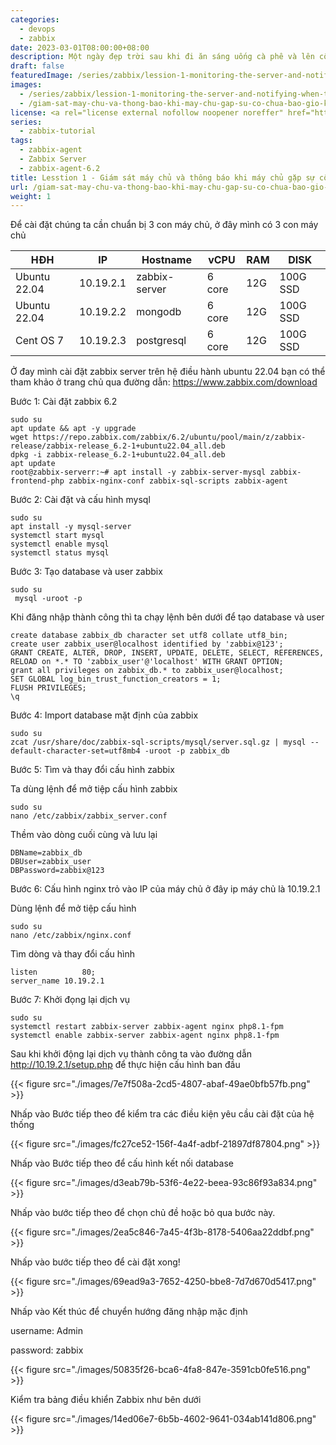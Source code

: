 ```yaml
---
categories:
  - devops
  - zabbix
date: 2023-03-01T08:00:00+08:00
description: Một ngày đẹp trời sau khi đi ăn sáng uống cà phê và lên công ty, sếp triệu tập một cuộc họp urgent và các câu hỏi liên quan về sự cố tối qua, mình cũng không biết nói gì, vì không có logs, không có tool monitoring system, và sau đó mình đã bắt đầu nghiên cứu và tìm ra Zabbix có thể làm được, sau một thời gian mình theo dõi, thì lỗi là do dàn SAN bị tràn bộ nhớ.
draft: false
featuredImage: /series/zabbix/lession-1-monitoring-the-server-and-notifying-when-the-server-has-problems-has-never-been-difficult-with-zabbix.webp
images:
  - /series/zabbix/lession-1-monitoring-the-server-and-notifying-when-the-server-has-problems-has-never-been-difficult-with-zabbix.webp
  - /giam-sat-may-chu-va-thong-bao-khi-may-chu-gap-su-co-chua-bao-gio-kho-voi-zabbix/images/index.png
license: <a rel="license external nofollow noopener noreffer" href="https://creativecommons.org/licenses/by-nc/4.0/" target="_blank">CC BY-NC 4.0</a>
series:
  - zabbix-tutorial
tags:
  - zabbix-agent
  - Zabbix Server
  - zabbix-agent-6.2
title: Lesstion 1 - Giám sát máy chủ và thông báo khi máy chủ gặp sự cố chưa bao giờ khó với Zabbix
url: /giam-sat-may-chu-va-thong-bao-khi-may-chu-gap-su-co-chua-bao-gio-kho-voi-zabbix
weight: 1
---
```


Để cài đặt chúng ta cần chuẩn bị 3 con máy chủ, ở đây mình có 3 con máy chủ

| HĐH          | IP        | Hostname      | vCPU   | RAM | DISK     |
| ------------ | --------- | ------------- | ------ | --- | -------- |
| Ubuntu 22.04 | 10.19.2.1 | zabbix-server | 6 core | 12G | 100G SSD |
| Ubuntu 22.04 | 10.19.2.2 | mongodb       | 6 core | 12G | 100G SSD |
| Cent OS 7    | 10.19.2.3 | postgresql    | 6 core | 12G | 100G SSD |

Ở đay mình cài đặt zabbix server trên hệ điều hành ubuntu 22.04 bạn có thể tham khảo ở trang chủ qua đường dẫn: https://www.zabbix.com/download

Bước 1: Cài đặt zabbix 6.2

```
sudo su
apt update && apt -y upgrade
wget https://repo.zabbix.com/zabbix/6.2/ubuntu/pool/main/z/zabbix-release/zabbix-release_6.2-1+ubuntu22.04_all.deb
dpkg -i zabbix-release_6.2-1+ubuntu22.04_all.deb
apt update
root@zabbix-serverr:~# apt install -y zabbix-server-mysql zabbix-frontend-php zabbix-nginx-conf zabbix-sql-scripts zabbix-agent
```

Bước 2: Cài đặt và cấu hình mysql

```
sudo su
apt install -y mysql-server
systemctl start mysql
systemctl enable mysql
systemctl status mysql
```

Bước 3: Tạo database và user zabbix

```
sudo su
 mysql -uroot -p
```

Khi đăng nhập thành công thì ta chạy lệnh bên dưới để tạo database và user

```
create database zabbix_db character set utf8 collate utf8_bin;
create user zabbix_user@localhost identified by 'zabbix@123';
GRANT CREATE, ALTER, DROP, INSERT, UPDATE, DELETE, SELECT, REFERENCES, RELOAD on *.* TO 'zabbix_user'@'localhost' WITH GRANT OPTION;
grant all privileges on zabbix_db.* to zabbix_user@localhost;
SET GLOBAL log_bin_trust_function_creators = 1;
FLUSH PRIVILEGES;
\q
```

Bước 4: Import database mặt định của zabbix

```
sudo su
zcat /usr/share/doc/zabbix-sql-scripts/mysql/server.sql.gz | mysql --default-character-set=utf8mb4 -uroot -p zabbix_db
```

Bước 5: Tìm và thay đổi cấu hình zabbix

Ta dùng lệnh để mở tiệp cấu hình zabbix

```
sudo su
nano /etc/zabbix/zabbix_server.conf
```

Thềm vào dòng cuối cùng và lưu lại

```
DBName=zabbix_db
DBUser=zabbix_user
DBPassword=zabbix@123
```

Bước 6: Cấu hình nginx trỏ vào IP của máy chủ ở đây ip máy chủ là 10.19.2.1

Dùng lệnh để mở tiệp cấu hình

```
sudo su
nano /etc/zabbix/nginx.conf
```

Tìm dòng và thay đổi cấu hình

```
listen          80;
server_name	10.19.2.1
```

Bước 7: Khởi đọng lại dịch vụ

```
sudo su
systemctl restart zabbix-server zabbix-agent nginx php8.1-fpm
systemctl enable zabbix-server zabbix-agent nginx php8.1-fpm
```

Sau khi khởi động lại dịch vụ thành công ta vào đường dẫn http://10.19.2.1/setup.php để thực hiện cấu hình ban đầu

{{< figure src="./images/7e7f508a-2cd5-4807-abaf-49ae0bfb57fb.png" >}}

Nhấp vào Bước tiếp theo để kiểm tra các điều kiện yêu cầu cài đặt của hệ thống

{{< figure src="./images/fc27ce52-156f-4a4f-adbf-21897df87804.png" >}}

Nhấp vào Bước tiếp theo để cấu hình kết nối database

{{< figure src="./images/d3eab79b-53f6-4e22-beea-93c86f93a834.png" >}}

Nhấp vào bước tiếp theo để chọn chủ đề hoặc bỏ qua bước này.

{{< figure src="./images/2ea5c846-7a45-4f3b-8178-5406aa22ddbf.png" >}}

Nhấp vào bước tiếp theo để cài đặt xong!

{{< figure src="./images/69ead9a3-7652-4250-bbe8-7d7d670d5417.png" >}}

Nhấp vào Kết thúc để chuyển hướng đăng nhập mặc định

username: Admin

password: zabbix

{{< figure src="./images/50835f26-bca6-4fa8-847e-3591cb0fe516.png" >}}

Kiểm tra bảng điều khiển Zabbix như bên dưới

{{< figure src="./images/14ed06e7-6b5b-4602-9641-034ab141d806.png" >}}
